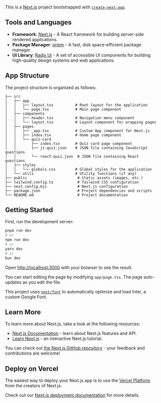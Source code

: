 This is a [Next.js](https://nextjs.org/) project bootstrapped with [`create-next-app`](https://github.com/vercel/next.js/tree/canary/packages/create-next-app).

## Tools and Languages

- **Framework**: [Next.js](https://nextjs.org/) - A React framework for building server-side rendered applications.
- **Package Manager**: [pnpm](https://pnpm.js.org/) - A fast, disk space-efficient package manager.
- **UI Library**: [Radix UI](https://www.radix-ui.com/) - A set of accessible UI components for building high-quality design systems and web applications.

## App Structure

The project structure is organized as follows:

```
├── src
│   ├── app
│   │   ├── layout.tsx          # Root layout for the application
│   │   └── page.tsx            # Main page component
│   ├── components
│   │   ├── header.tsx          # Navigation menu component
│   │   └── layout.tsx          # Layout component for wrapping pages
│   ├── pages
│   │   ├── _app.tsx            # Custom App component for Next.js
│   │   ├── index.tsx           # Home page component
│   │   └── quiz-card
│   │       ├── index.tsx       # Quiz card page component
│   │       ├── js-quiz.json    # JSON file containing JavaScript questions
│   │       └── react-quiz.json  # JSON file containing React questions
│   ├── styles
│   │   └── globals.css         # Global styles for the application
│   └── utils                   # Utility functions (if any)
├── public                       # Static assets (images, etc.)
├── tailwind.config.ts           # Tailwind CSS configuration
├── next.config.mjs              # Next.js configuration
├── package.json                 # Project dependencies and scripts
└── README.md                    # Project documentation
```

## Getting Started

First, run the development server:

```bash
pnpm run dev
# or
npm run dev
# or
yarn dev
# or
bun dev
```

Open [http://localhost:3000](http://localhost:3000) with your browser to see the result.

You can start editing the page by modifying `app/page.tsx`. The page auto-updates as you edit the file.

This project uses [`next/font`](https://nextjs.org/docs/basic-features/font-optimization) to automatically optimize and load Inter, a custom Google Font.

## Learn More

To learn more about Next.js, take a look at the following resources:

- [Next.js Documentation](https://nextjs.org/docs) - learn about Next.js features and API.
- [Learn Next.js](https://nextjs.org/learn) - an interactive Next.js tutorial.

You can check out [the Next.js GitHub repository](https://github.com/vercel/next.js/) - your feedback and contributions are welcome!

## Deploy on Vercel

The easiest way to deploy your Next.js app is to use the [Vercel Platform](https://vercel.com/new?utm_medium=default-template&filter=next.js&utm_source=create-next-app&utm_campaign=create-next-app-readme) from the creators of Next.js.

Check out our [Next.js deployment documentation](https://nextjs.org/docs/deployment) for more details.

